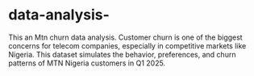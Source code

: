 # data-analysis-
 This an Mtn churn data analysis. Customer churn is one of the biggest concerns for telecom companies, especially in competitive markets like Nigeria. This dataset simulates the behavior, preferences, and churn patterns of MTN Nigeria customers in Q1 2025.
